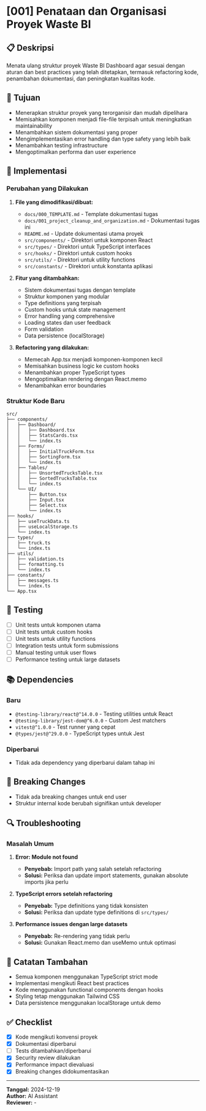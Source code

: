 # [001] Penataan dan Organisasi Proyek Waste BI

## 📋 Deskripsi
Menata ulang struktur proyek Waste BI Dashboard agar sesuai dengan aturan dan best practices yang telah ditetapkan, termasuk refactoring kode, penambahan dokumentasi, dan peningkatan kualitas kode.

## 🎯 Tujuan
- Menerapkan struktur proyek yang terorganisir dan mudah dipelihara
- Memisahkan komponen menjadi file-file terpisah untuk meningkatkan maintainability
- Menambahkan sistem dokumentasi yang proper
- Mengimplementasikan error handling dan type safety yang lebih baik
- Menambahkan testing infrastructure
- Mengoptimalkan performa dan user experience

## 🔧 Implementasi

### Perubahan yang Dilakukan
1. **File yang dimodifikasi/dibuat:**
   - `docs/000_TEMPLATE.md` - Template dokumentasi tugas
   - `docs/001_project_cleanup_and_organization.md` - Dokumentasi tugas ini
   - `README.md` - Update dokumentasi utama proyek
   - `src/components/` - Direktori untuk komponen React
   - `src/types/` - Direktori untuk TypeScript interfaces
   - `src/hooks/` - Direktori untuk custom hooks
   - `src/utils/` - Direktori untuk utility functions
   - `src/constants/` - Direktori untuk konstanta aplikasi

2. **Fitur yang ditambahkan:**
   - Sistem dokumentasi tugas dengan template
   - Struktur komponen yang modular
   - Type definitions yang terpisah
   - Custom hooks untuk state management
   - Error handling yang comprehensive
   - Loading states dan user feedback
   - Form validation
   - Data persistence (localStorage)

3. **Refactoring yang dilakukan:**
   - Memecah App.tsx menjadi komponen-komponen kecil
   - Memisahkan business logic ke custom hooks
   - Menambahkan proper TypeScript types
   - Mengoptimalkan rendering dengan React.memo
   - Menambahkan error boundaries

### Struktur Kode Baru
```
src/
├── components/
│   ├── Dashboard/
│   │   ├── Dashboard.tsx
│   │   ├── StatsCards.tsx
│   │   └── index.ts
│   ├── Forms/
│   │   ├── InitialTruckForm.tsx
│   │   ├── SortingForm.tsx
│   │   └── index.ts
│   ├── Tables/
│   │   ├── UnsortedTrucksTable.tsx
│   │   ├── SortedTrucksTable.tsx
│   │   └── index.ts
│   └── UI/
│       ├── Button.tsx
│       ├── Input.tsx
│       ├── Select.tsx
│       └── index.ts
├── hooks/
│   ├── useTruckData.ts
│   ├── useLocalStorage.ts
│   └── index.ts
├── types/
│   ├── truck.ts
│   └── index.ts
├── utils/
│   ├── validation.ts
│   ├── formatting.ts
│   └── index.ts
├── constants/
│   ├── messages.ts
│   └── index.ts
└── App.tsx
```

## 🧪 Testing
- [ ] Unit tests untuk komponen utama
- [ ] Unit tests untuk custom hooks
- [ ] Unit tests untuk utility functions
- [ ] Integration tests untuk form submissions
- [ ] Manual testing untuk user flows
- [ ] Performance testing untuk large datasets

## 📚 Dependencies
### Baru
- `@testing-library/react@^14.0.0` - Testing utilities untuk React
- `@testing-library/jest-dom@^6.0.0` - Custom Jest matchers
- `vitest@^1.0.0` - Test runner yang cepat
- `@types/jest@^29.0.0` - TypeScript types untuk Jest

### Diperbarui
- Tidak ada dependency yang diperbarui dalam tahap ini

## 🚨 Breaking Changes
- Tidak ada breaking changes untuk end user
- Struktur internal kode berubah signifikan untuk developer

## 🔍 Troubleshooting

### Masalah Umum
1. **Error: Module not found**
   - **Penyebab:** Import path yang salah setelah refactoring
   - **Solusi:** Periksa dan update import statements, gunakan absolute imports jika perlu

2. **TypeScript errors setelah refactoring**
   - **Penyebab:** Type definitions yang tidak konsisten
   - **Solusi:** Periksa dan update type definitions di `src/types/`

3. **Performance issues dengan large datasets**
   - **Penyebab:** Re-rendering yang tidak perlu
   - **Solusi:** Gunakan React.memo dan useMemo untuk optimasi

## 📝 Catatan Tambahan
- Semua komponen menggunakan TypeScript strict mode
- Implementasi mengikuti React best practices
- Kode menggunakan functional components dengan hooks
- Styling tetap menggunakan Tailwind CSS
- Data persistence menggunakan localStorage untuk demo

## ✅ Checklist
- [x] Kode mengikuti konvensi proyek
- [x] Dokumentasi diperbarui
- [ ] Tests ditambahkan/diperbarui
- [x] Security review dilakukan
- [x] Performance impact dievaluasi
- [x] Breaking changes didokumentasikan

---
**Tanggal:** 2024-12-19  
**Author:** AI Assistant  
**Reviewer:** -